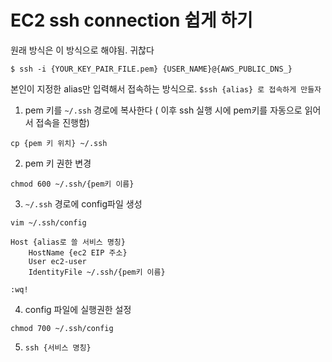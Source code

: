 # EC2 ssh connection 쉽게 하기

원래 방식은 이 방식으로 해야됨. 귀찮다

```
$ ssh -i {YOUR_KEY_PAIR_FILE.pem} {USER_NAME}@{AWS_PUBLIC_DNS_}
```

본인이 지정한 alias만 입력해서 접속하는 방식으로.  `$ssh {alias} 로 접속하게 만들자`

1. pem 키를 `~/.ssh` 경로에 복사한다 ( 이후 ssh 실행 시에 pem키를 자동으로 읽어서 접속을 진행함)

`cp {pem 키 위치} ~/.ssh`

2. pem 키 권한 변경

`chmod 600 ~/.ssh/{pem키 이름}`

3. `~/.ssh` 경로에 config파일 생성

`vim ~/.ssh/config`

```
Host {alias로 쓸 서비스 명칭}
    HostName {ec2 EIP 주소}
    User ec2-user
    IdentityFile ~/.ssh/{pem키 이름}
    
:wq!
```

4. config 파일에 실행권한 설정

`chmod 700 ~/.ssh/config`

5. `ssh {서비스 명칭}`
